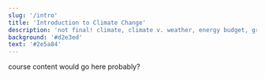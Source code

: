 ```yaml
---
slug: '/intro'
title: 'Introduction to Climate Change'
description: 'not final! climate, climate v. weather, energy budget, greenhouse cases, models, current trajectory, carbon cycle'
background: '#d2e3ed'
text: '#2e5a84'
---
```


course content would go here probably?
